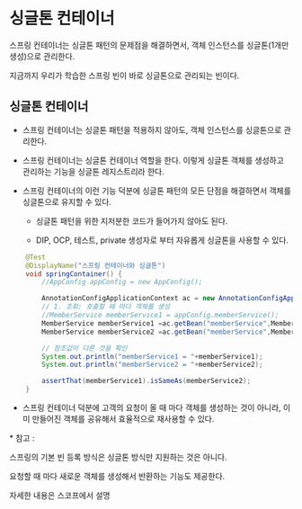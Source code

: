 # 싱글톤 컨테이너

스프링 컨테이너는 싱글톤 패턴의 문제점을 해결하면서, 객체 인스턴스를 싱글톤(1개만 생성)으로 관리한다.

지금까지 우리가 학습한 스프링 빈이 바로 싱글톤으로 관리되는 빈이다.

## 싱글톤 컨테이너

- 스프링 컨테이너는 싱글톤 패턴을 적용하지 않아도, 객체 인스턴스를 싱글톤으로 관리한다.

- 스프링 컨테이너는 싱글톤 컨테이너 역할을 한다. 이렇게 싱글톤 객체를 생성하고 관리하는 기능을 싱글톤 레지스트리라 한다.

- 스프링 컨테이너의 이런 기능 덕분에 싱글톤 패턴의 모든 단점을 해결하면서 객체를 싱글톤으로 유지할 수 있다.

    - 싱글톤 패턴을 위한 지저분한 코드가 들어가지 않아도 된다.

    - DIP, OCP, 테스트, private 생성자로 부터 자유롭게 싱글톤을 사용할 수 있다.

```java
    @Test
    @DisplayName("스프링 컨테이너와 싱글톤")
    void springContainer() {
        //AppConfig appConfig = new AppConfig();

        AnnotationConfigApplicationContext ac = new AnnotationConfigApplicationContext(AppConfig.class);
        // 1. 조회: 호출할 때 마다 객체를 생성
        //MemberService memberService1 = appConfig.memberService();
        MemberService memberService1 =ac.getBean("memberService",MemberService.class);
        MemberService memberService2 =ac.getBean("memberService",MemberService.class);

        // 참조값이 다른 것을 확인
        System.out.println("memberService1 = "+memberService1);
        System.out.println("memberService2 = "+memberService2);

        assertThat(memberService1).isSameAs(memberService2);
    }
```

- 스프링 컨테이너 덕분에 고객의 요청이 올 때 마다 객체를 생성하는 것이 아니라, 이미 만들어진 객체를 공유해서 효율적으로 재사용할 수 있다.

\* 참고 :

스프링의 기본 빈 등록 방식은 싱글톤 방식만 지원하는 것은 아니다.

요청할 때 마다 새로운 객체를 생성해서 반환하는 기능도 제공한다.

자세한 내용은 스코프에서 설명